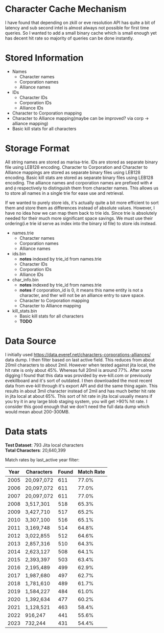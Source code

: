 # Character Cache Mechanism

I have found that depending on zkill or eve resolution API has quite a bit of latency and sub second intel is almost always not possible for first time queries. So I wanted to add a small binary cache which is small enough yet has decent hit rate so majority of queries can be done instantly. 

# Stored Information
* Names
    * Character names
    * Corporation names
    * Alliance names
* IDs
    * Character IDs
    * Corporation IDs
    * Alliance IDs
* Character to Corporation mapping
* Character to Alliance mapping(maybe can be improved? via corp -> alliance mapping)
* Basic kill stats for all characters

# Storage Format
All string names are stored as marisa-trie. IDs are stored as separate binary file using LEB128 encoding. Character to Corporation and Character to Alliance mappings are stored as separate binary files using LEB128 encoding. Basic kill stats are stored as separate binary files using LEB128 encoding. The alliance names and corporation names are prefixed with `#` and `@` respectively to distinguish them from character names. This allows us to store all names in a single trie for ease use and retrieval. 

If we wanted to purely store ids, it's actually quite a bit more efficient to sort them and store them as differences instead of absolute values. However, I have no idea how we can map them back to trie ids. Since trie is absolutely needed for their much more significant space savings. We must use their ordering(i.e trie id serve as index into the binary id file) to store ids instead. 

* names.trie
    * Character names
    * Corporation names
    * Alliance names
* ids.bin
    * **notes** indexed by trie_id from names.trie
    * Character IDs
    * Corporation IDs
    * Alliance IDs
* char_info.bin
    * **notes** indexed by trie_id from names.trie
    * **notes** if corporation_id is 0, it means this name entity is not a character, and ther will not be an alliance entry to save space.
    * Character to Corporation mapping
    * Character to Alliance mapping
* kill_stats.bin
    * Basic kill stats for all characters
    * **TODO**

# Data Source
I initially used https://data.everef.net/characters-corporations-alliances/ data dump. I then filter based on last active field. This reduces from about 20mil characters to about 2mil. However when tested against jita local, the hit rate is only about 45%. Whereas full 20mil is around 77%. After some digging I found that this data was provided by eve-kill.com or previously evekillboard and it's sort of outdated. I then downloaded the most recent data from eve-kill through it's export API and did the same thing again. This results in about 3mil character instead of 2mil and has much better hit rate in jita local at about 65%. This sort of hit rate in jita local usually means if you try it in any large blob staging system, you will get >90% hit rate. I consider this good enough that we don't need the full data dump which would mean about 200-300MB. 

# Data stats
**Test Dataset**: 793 Jita local characters  
**Total Characters**: 20,640,399

Match rates by last_active year filter:

| Year | Characters | Found | Match Rate |
|------|------------|-------|------------|
| 2005 | 20,097,072 | 611   | 77.0%      |
| 2006 | 20,097,072 | 611   | 77.0%      |
| 2007 | 20,097,072 | 611   | 77.0%      |
| 2008 | 3,517,301  | 518   | 65.3%      |
| 2009 | 3,427,710  | 517   | 65.2%      |
| 2010 | 3,307,100  | 516   | 65.1%      |
| 2011 | 3,169,748  | 514   | 64.8%      |
| 2012 | 3,022,855  | 512   | 64.6%      |
| 2013 | 2,857,316  | 510   | 64.3%      |
| 2014 | 2,623,127  | 508   | 64.1%      |
| 2015 | 2,393,397  | 503   | 63.4%      |
| 2016 | 2,195,489  | 499   | 62.9%      |
| 2017 | 1,987,680  | 497   | 62.7%      |
| 2018 | 1,781,610  | 489   | 61.7%      |
| 2019 | 1,584,227  | 484   | 61.0%      |
| 2020 | 1,392,634  | 477   | 60.2%      |
| 2021 | 1,128,521  | 463   | 58.4%      |
| 2022 | 916,247    | 441   | 55.6%      |
| 2023 | 732,244    | 431   | 54.4%      |
